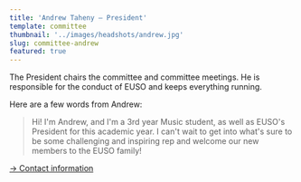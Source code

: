 ```yaml
---
title: 'Andrew Taheny – President'
template: committee
thumbnail: '../images/headshots/andrew.jpg'
slug: committee-andrew
featured: true
---
```


The President chairs the committee and committee meetings.
He is responsible for the conduct of EUSO and keeps everything running.

Here are a few words from Andrew:

> Hi! I'm Andrew, and I'm a 3rd year Music student, as well as EUSO's President for this academic year. I can't wait to get into what's sure to be some challenging and inspiring rep and welcome our new members to the EUSO family!

[→ Contact information](/contact/)
 